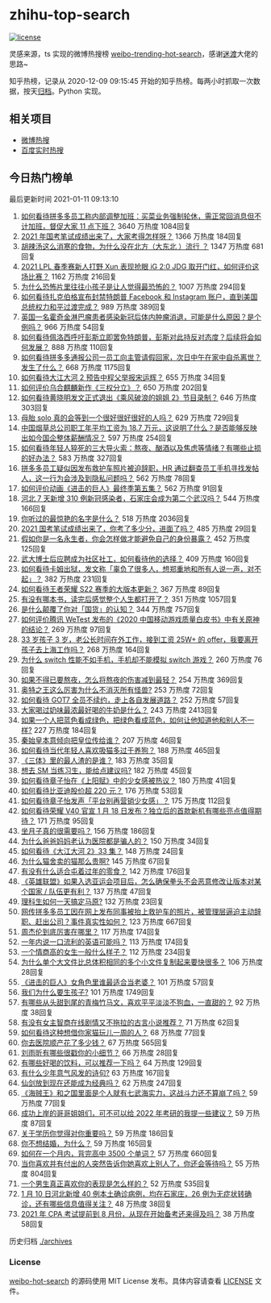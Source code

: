 # zhihu-top-search

[![license](https://img.shields.io/github/license/Arrackisarookie/zhihu-top-search)](https://github.com/Arrackisarookie/zhihu-top-search/blob/master/LICENSE)

灵感来源，ts 实现的微博热搜榜 [weibo-trending-hot-search](https://github.com/justjavac/weibo-trending-hot-search)，感谢[迷渡](https://github.com/justjavac)大佬的思路~

知乎热榜，记录从 2020-12-09 09:15:45 开始的知乎热榜。每两小时抓取一次数据，按天[归档](./archives)。Python 实现。

## 相关项目
+ [微博热搜](https://github.com/Arrackisarookie/weibo-hot-search)
+ [百度实时热搜](https://github.com/Arrackisarookie/baidu-hot-search)

## 今日热门榜单

<!-- Rank Begin -->

最后更新时间 2021-01-11 09:13:10

1. [如何看待拼多多员工称内部调整加班：买菜业务强制轮休，需正常回消息但不计加班，督促大家 11 点下班？](https://www.zhihu.com/question/438708373) 3640 万热度 1084回复
1. [2021 年国考笔试成绩出来了，大家考得怎样呀？](https://www.zhihu.com/question/438752969) 1366 万热度 184回复
1. [胡辣汤这么消寒的食物，为什么没在北方（大东北 ）流行 ？](https://www.zhihu.com/question/424263115) 1347 万热度 681回复
1. [2021 LPL 春季赛新人打野 Xun 表现抢眼 iG 2:0 JDG 取开门红，如何评价这场比赛？](https://www.zhihu.com/question/438755213) 1162 万热度 216回复
1. [为什么恐怖片里往往小孩子是让人觉得最恐怖的？](https://www.zhihu.com/question/19909627) 1007 万热度 294回复
1. [如何看待扎克伯格宣布封禁特朗普 Facebook 和 Instagram 账户，直到美国总统权力和平过渡完成？](https://www.zhihu.com/question/438407282) 989 万热度 389回复
1. [英国一名霍奇金淋巴瘤患者感染新冠后体内肿瘤消退，可能是什么原因？是个例吗？](https://www.zhihu.com/question/438472697) 966 万热度 54回复
1. [如何看待佩洛西呼吁彭斯立即罢免特朗普，彭斯对此持反对态度？后续将会如何发展？](https://www.zhihu.com/question/438405031) 888 万热度 110回复
1. [如何看待拼多多通报公司一员工向主管请假回家，次日中午在家中自杀离世？发生了什么？](https://www.zhihu.com/question/438610398) 668 万热度 1175回复
1. [如何看待大江大河 2 预告中程父举报宋运辉？](https://www.zhihu.com/question/438647306) 655 万热度 34回复
1. [如何评价乌合麒麟新作《三权分立》？](https://www.zhihu.com/question/438699761) 650 万热度 202回复
1. [如何看待黄晓明发文正式退出《乘风破浪的姐姐 2》节目录制？](https://www.zhihu.com/question/438703621) 646 万热度 303回复
1. [母胎 solo 真的会等到一个很好很好很好的人吗？](https://www.zhihu.com/question/424575466) 629 万热度 729回复
1. [中国烟草总公司职工年平均工资为 18.7 万元，这说明了什么？是否能够反映出如今国企整体薪酬情况？](https://www.zhihu.com/question/438576054) 597 万热度 254回复
1. [如何看待年轻人猝死的三大导火索：熬夜、酗酒以及焦虑等情绪？有哪些止损的好办法？](https://www.zhihu.com/question/438689409) 583 万热度 327回复
1. [拼多多员工疑似因发布救护车照片被迫辞职，HR 通过翻查员工手机寻找发帖人，这一行为会涉及到隐私问题吗？](https://www.zhihu.com/question/438702487) 562 万热度 78回复
1. [如何评价动画《进击的巨人》最终季第五集？](https://www.zhihu.com/question/438545545) 562 万热度 91回复
1. [河北 7 天新增 310 例新冠感染者，石家庄会成为第二个武汉吗？](https://www.zhihu.com/question/438491729) 544 万热度 166回复
1. [你听过的最惊艳的名字是什么？](https://www.zhihu.com/question/265694919) 518 万热度 2036回复
1. [2021 国考笔试成绩出来了，你考了多少分，进面了吗？](https://www.zhihu.com/question/438324920) 485 万热度 29回复
1. [假如你是一名永生者，你会怎样做才能避免自己的身份暴露？](https://www.zhihu.com/question/438453657) 452 万热度 125回复
1. [武大博士后应聘成为社区社工，如何看待他的选择？](https://www.zhihu.com/question/438716812) 409 万热度 160回复
1. [如何看待卡姆出狱，发文称「辜负了很多人，想郑重地和所有人说一声，对不起」？](https://www.zhihu.com/question/438693396) 382 万热度 231回复
1. [如何看待王者荣耀 S22 赛季的大版本更新？](https://www.zhihu.com/question/437767472) 367 万热度 89回复
1. [有没有哪本书，读完后感觉整个人生都打开了？](https://www.zhihu.com/question/419528920) 351 万热度 1057回复
1. [是什么颠覆了你对「国货」的认知？](https://www.zhihu.com/question/393795608) 344 万热度 757回复
1. [如何评价腾讯 WeTest 发布的《2020 中国移动游戏质量白皮书》中有关原神的结论？](https://www.zhihu.com/question/438615563) 269 万热度 97回复
1. [33 岁孩子 3 岁，老公长时间在外工作，接到工资 25W+ 的 offer，我要离开孩子去上海工作吗？](https://www.zhihu.com/question/437986685) 268 万热度 164回复
1. [为什么 switch 性能不如手机，手机却不能模拟 switch 游戏？](https://www.zhihu.com/question/394353284) 260 万热度 76回复
1. [如果不得已要熬夜，怎么将熬夜的伤害减到最轻？](https://www.zhihu.com/question/34908998) 254 万热度 369回复
1. [奥特之王这么厉害为什么不消灭所有怪兽?](https://www.zhihu.com/question/437534082) 253 万热度 72回复
1. [如何看待 GOT7 全员不续约，走上各自发展道路？](https://www.zhihu.com/question/438707123) 252 万热度 57回复
1. [大家喝过奶味最浓最好喝的牛奶是什么？](https://www.zhihu.com/question/300989157) 243 万热度 2413回复
1. [如果一个人把蓝色看成绿色，把绿色看成蓝色，如何让他知道他和别人不一样?](https://www.zhihu.com/question/29838217) 227 万热度 184回复
1. [秦始皇本意倾向把皇位传给谁？](https://www.zhihu.com/question/265212268) 207 万热度 46回复
1. [如何看待当代年轻人喜欢吸猫多过于养狗？](https://www.zhihu.com/question/434058968) 188 万热度 465回复
1. [《三体》里的最人渣的是谁？](https://www.zhihu.com/question/437146219) 183 万热度 35回复
1. [想去 SM 当练习生，能给点建议吗?](https://www.zhihu.com/question/437618203) 182 万热度 45回复
1. [如何看待章子怡在《上阳赋》中的少女感被热议？](https://www.zhihu.com/question/438615083) 180 万热度 41回复
1. [如何看待比亚迪股价超 220 元？](https://www.zhihu.com/question/437996289) 176 万热度 53回复
1. [如何看待章子怡发声「平台别再营销少女感」？](https://www.zhihu.com/question/438621007) 175 万热度 112回复
1. [如何看待荣耀 V40 官宣 1 月 18 日发布？独立后的首款新机有哪些亮点值得期待？](https://www.zhihu.com/question/438410992) 171 万热度 95回复
1. [坐月子真的很需要吗？](https://www.zhihu.com/question/430742837) 156 万热度 186回复
1. [为什么爸爸妈妈老认为医院都是骗人的？](https://www.zhihu.com/question/68449673) 150 万热度 34回复
1. [如何看待《大江大河 2》33 集？](https://www.zhihu.com/question/438514213) 148 万热度 24回复
1. [为什么猫舍卖的猫那么贵啊?](https://www.zhihu.com/question/438017152) 145 万热度 67回复
1. [有没有什么适合屯着过年的零食？](https://www.zhihu.com/question/357872806) 142 万热度 176回复
1. [《英雄联盟》如果入选亚运会项目后，怎么确保拳头不会恶意修改让版本对某个国家 / 队伍更有利？](https://www.zhihu.com/question/438246611) 137 万热度 47回复
1. [理科生如何一天搞定马原?](https://www.zhihu.com/question/363805039) 132 万热度 23回复
1. [网传拼多多员工因在网上发布同事被抬上救护车的照片，被管理层逼迫主动辞职、赶出公司？事件真实性如何？](https://www.zhihu.com/question/438581129) 123 万热度 667回复
1. [周杰伦到底厉害在哪里？](https://www.zhihu.com/question/432551124) 117 万热度 174回复
1. [一年内说一口流利的英语可能吗？](https://www.zhihu.com/question/342457498) 113 万热度 174回复
1. [一个情商高的女生一般什么样子？](https://www.zhihu.com/question/325303800) 112 万热度 234回复
1. [为什么单个大文件比总体积相同的多个小文件复制起来要快很多？](https://www.zhihu.com/question/22555963) 106 万热度 28回复
1. [《进击的巨人》女角色里谁最适合当老婆？](https://www.zhihu.com/question/337791963) 101 万热度 57回复
1. [我们为什么要生孩子?](https://www.zhihu.com/question/349923819) 101 万热度 1749回复
1. [有哪些从头甜到尾的青梅竹马文，喜欢平平淡淡不狗血，一直甜的？](https://www.zhihu.com/question/374405076) 92 万热度 38回复
1. [有没有女主智商在线剧情又不拖拉的古言小说推荐？](https://www.zhihu.com/question/406025060) 71 万热度 62回复
1. [如何看待这种想借你家猫玩儿一周的人？](https://www.zhihu.com/question/437993341) 68 万热度 77回复
1. [你去医院顺产花了多少钱？](https://www.zhihu.com/question/63252296) 67 万热度 565回复
1. [刘雨昕有哪些很戳你的小细节？](https://www.zhihu.com/question/437614903) 66 万热度 28回复
1. [有哪些好喝的饮料，可以推荐一下吗？](https://www.zhihu.com/question/278942720) 64 万热度 129回复
1. [有什么少年意气风发的诗句?](https://www.zhihu.com/question/371894389) 63 万热度 167回复
1. [仙剑放到现在还能成为经典吗？](https://www.zhihu.com/question/437015609) 62 万热度 247回复
1. [《海贼王》和之国里面是个人就有七武海实力，这战斗力还不算崩了吗？](https://www.zhihu.com/question/437915895) 59 万热度 77回复
1. [成功上岸的哥哥姐姐们，可不可以给 2022 年考研的我提一些建议？](https://www.zhihu.com/question/417847630) 59 万热度 87回复
1. [关于学历你觉得对你重要吗？](https://www.zhihu.com/question/434913066) 59 万热度 186回复
1. [你不想结婚，为什么？](https://www.zhihu.com/question/437896564) 59 万热度 165回复
1. [如何在一个月内，背完高中 3500 个单词？](https://www.zhihu.com/question/289599760) 57 万热度 660回复
1. [当你喜欢并有付出的人突然告诉你她喜欢上别人了，你还会等待吗？](https://www.zhihu.com/question/434313797) 55 万热度 804回复
1. [一个男生真正喜欢你的表现是怎么样的？](https://www.zhihu.com/question/344932865) 52 万热度 535回复
1. [1 月 10 日河北新增 40 例本土确诊病例，均在石家庄，26 例为无症状转确诊，还有哪些信息值得关注？](https://www.zhihu.com/question/438727388) 48 万热度 38回复
1. [2021 年 CPA 考试提前到 8 月份，从现在开始备考还来得及吗？](https://www.zhihu.com/question/436204867) 38 万热度 58回复
<!-- Rank End -->

历史归档 [./archives](./archives)

### License

[weibo-hot-search](https://github.com/Arrackisarookie/zhihu-top-search) 的源码使用 MIT License 发布。具体内容请查看 [LICENSE](./LICENSE) 文件。
